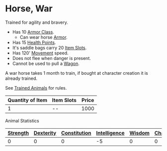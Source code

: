 # Horse, War

Trained for agility and bravery.

- Has 10 [Armor Class](../../../Player%20Characters/Derived%20Statistics/Armor%20Class.md).
	- Can wear horse [Armor](../../Armor/Armor.md).
- Has 15 [Health Points](../../../Player%20Characters/Derived%20Statistics/Health%20Points.md).
- It's saddle bags carry 20 [Item Slots](../../../Player%20Characters/Derived%20Statistics/Item%20Slots.md).
- Has 120' [Movement](../../../Game%20Procedures/Combat/Movement.md) speed.
- Does not flee when danger is present.
- Cannot be used to pull a [Wagon](../250%20Coins/Wagon.md).

A war horse takes 1 month to train, if bought at character creation it is already trained.

See [Trained Animals](../Trained%20Animals.md) for rules.

| Quantity of Item | Item Slots | Price |
| ---------------- | ---------- | ----- |
| 1                | --         | 1000  |

Animal Statistics

| [Strength](../../../Player%20Characters/Abilities/Strength.md) | [Dexterity](../../../Player%20Characters/Abilities/Dexterity.md) | [Constitution](../../../Player%20Characters/Abilities/Constitution.md) | [Intelligence](../../../Player%20Characters/Abilities/Intelligence.md) | [Wisdom](../../../Player%20Characters/Abilities/Wisdom.md)<br> | [Charisma](../../../Player%20Characters/Abilities/Charisma.md)<br> |
| --------------------------------------------------------------------------- | ----------------------------------------------------------------------------- | ----------------------------------------------------------------------------------- | ----------------------------------------------------------------------------------- | --------------------------------------------------------------------------- | ------------------------------------------------------------------------------- |
| 0                                                                           | 0                                                                             | 0                                                                                   | -5                                                                                  | 0                                                                           | 0                                                                               |
